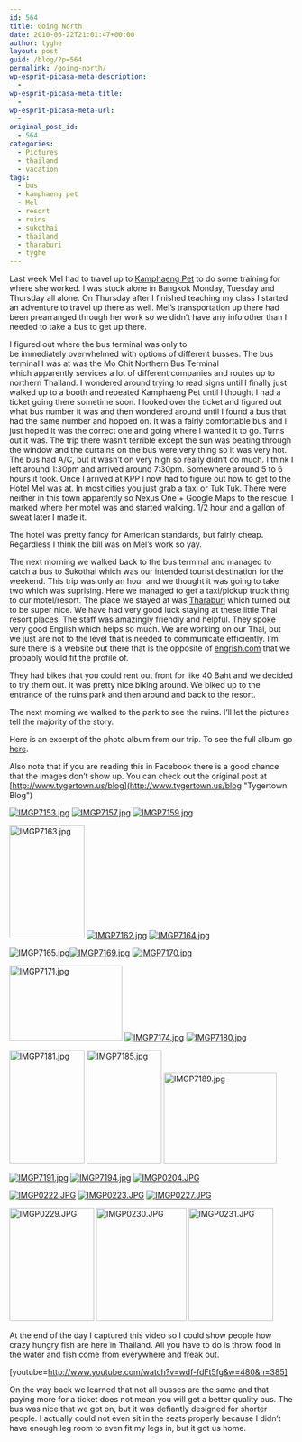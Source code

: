 ```yaml
---
id: 564
title: Going North
date: 2010-06-22T21:01:47+00:00
author: tyghe
layout: post
guid: /blog/?p=564
permalink: /going-north/
wp-esprit-picasa-meta-description:
  - 
wp-esprit-picasa-meta-title:
  - 
wp-esprit-picasa-meta-url:
  - 
original_post_id:
  - 564
categories:
  - Pictures
  - thailand
  - vacation
tags:
  - bus
  - kamphaeng pet
  - Mel
  - resort
  - ruins
  - sukothai
  - thailand
  - tharaburi
  - tyghe
---
```

Last week Mel had to travel up to [Kamphaeng Pet](http://en.wikipedia.org/wiki/Kamphaeng_Phet_Province "Wikipedia Kamphaeng Pet") to do some training for where she worked. I was stuck alone in Bangkok Monday, Tuesday and Thursday all alone. On Thursday after I finished teaching my class I started an adventure to travel up there as well. Mel&#8217;s transportation up there had been prearranged through her work so we didn&#8217;t have any info other than I needed to take a bus to get up there.

I figured out where the bus terminal was only to be immediately overwhelmed with options of different busses. The bus terminal I was at was the Mo Chit Northern Bus Terminal which apparently services a lot of different companies and routes up to northern Thailand. I wondered around trying to read signs until I finally just walked up to a booth and repeated Kamphaeng Pet until I thought I had a ticket going there sometime soon. I looked over the ticket and figured out what bus number it was and then wondered around until I found a bus that had the same number and hopped on. It was a fairly comfortable bus and I just hoped it was the correct one and going where I wanted it to go. Turns out it was. The trip there wasn&#8217;t terrible except the sun was beating through the window and the curtains on the bus were very thing so it was very hot. The bus had A/C, but it wasn&#8217;t on very high so really didn&#8217;t do much. I think I left around 1:30pm and arrived around 7:30pm. Somewhere around 5 to 6 hours it took. Once I arrived at KPP I now had to figure out how to get to the Hotel Mel was at. In most cities you just grab a taxi or Tuk Tuk. There were neither in this town apparently so Nexus One + Google Maps to the rescue. I marked where her motel was and started walking. 1/2 hour and a gallon of sweat later I made it.

The hotel was pretty fancy for American standards, but fairly cheap. Regardless I think the bill was on Mel&#8217;s work so yay.

The next morning we walked back to the bus terminal and managed to catch a bus to Sukothai which was our intended tourist destination for the weekend. This trip was only an hour and we thought it was going to take two which was suprising. Here we managed to get a taxi/pickup truck thing to our motel/resort. The place we stayed at was [Tharaburi](http://www.tharaburiresort.com/ "Tharaburi Resort") which turned out to be super nice. We have had very good luck staying at these little Thai resort places. The staff was amazingly friendly and helpful. They spoke very good English which helps so much. We are working on our Thai, but we just are not to the level that is needed to communicate efficiently. I&#8217;m sure there is a website out there that is the opposite of [engrish.com](http://www.engrish.com "Engrish") that we probably would fit the profile of.

They had bikes that you could rent out front for like 40 Baht and we decided to try them out. It was pretty nice biking around. We biked up to the entrance of the ruins park and then around and back to the resort.

The next morning we walked to the park to see the ruins. I&#8217;ll let the pictures tell the majority of the story.

Here is an excerpt of the photo album from our trip. To see the full album go [here](http://picasaweb.google.com/vallardt/SukothaiRuins?feat=directlink "Sukothai Picasa Album").

Also note that if you are reading this in Facebook there is a good chance that the images don&#8217;t show up. You can check out the original post at [http://www.tygertown.us/blog](http://www.tygertown.us/blog "Tygertown Blog")

<a rel="lightbox[564]" href="http://lh6.ggpht.com/_wdJ3rlAqngs/TCFko4G19YI/AAAAAAAACiA/zniOb_wpPNM/s800/IMGP7153.jpg"><img src="http://lh6.ggpht.com/_wdJ3rlAqngs/TCFko4G19YI/AAAAAAAACiA/zniOb_wpPNM/s200/IMGP7153.jpg" alt="IMGP7153.jpg" /></a> <a rel="lightbox[564]" href="http://lh4.ggpht.com/_wdJ3rlAqngs/TCFkrpYg2_I/AAAAAAAACiM/9kP3kUO8je0/s800/IMGP7157.jpg"><img src="http://lh4.ggpht.com/_wdJ3rlAqngs/TCFkrpYg2_I/AAAAAAAACiM/9kP3kUO8je0/s200/IMGP7157.jpg" alt="IMGP7157.jpg" /></a> <a rel="lightbox[564]" href="http://lh3.ggpht.com/_wdJ3rlAqngs/TCFksUk8ezI/AAAAAAAACiQ/svYkUbn_i-E/s800/IMGP7159.jpg"><img src="http://lh3.ggpht.com/_wdJ3rlAqngs/TCFksUk8ezI/AAAAAAAACiQ/svYkUbn_i-E/s200/IMGP7159.jpg" alt="IMGP7159.jpg" /></a>

<a rel="lightbox[564]" href="http://lh4.ggpht.com/_wdJ3rlAqngs/TCFktyi_pMI/AAAAAAAACiY/U_meP9Oj0js/s800/IMGP7163.jpg"><img src="http://lh4.ggpht.com/_wdJ3rlAqngs/TCFktyi_pMI/AAAAAAAACiY/U_meP9Oj0js/s200/IMGP7163.jpg" alt="IMGP7163.jpg" width="133" height="200" /></a> <a rel="lightbox[564]" href="http://lh4.ggpht.com/_wdJ3rlAqngs/TCFktGq6msI/AAAAAAAACiU/9IGHuy5RdWw/s800/IMGP7162.jpg"><img src="http://lh4.ggpht.com/_wdJ3rlAqngs/TCFktGq6msI/AAAAAAAACiU/9IGHuy5RdWw/s200/IMGP7162.jpg" alt="IMGP7162.jpg" /></a> <a rel="lightbox[564]" href="http://lh6.ggpht.com/_wdJ3rlAqngs/TCFkummSedI/AAAAAAAACic/6rvC8uysmA0/s800/IMGP7164.jpg"><img src="http://lh6.ggpht.com/_wdJ3rlAqngs/TCFkummSedI/AAAAAAAACic/6rvC8uysmA0/s200/IMGP7164.jpg" alt="IMGP7164.jpg" /></a>

<a rel="lightbox[564]" href="http://lh6.ggpht.com/_wdJ3rlAqngs/TCFkummSedI/AAAAAAAACic/6rvC8uysmA0/s800/IMGP7164.jpg"></a> ![IMGP7165.jpg](http://lh5.ggpht.com/_wdJ3rlAqngs/TCFkvuYlZUI/AAAAAAAACig/bt6lZE1Y8rg/s200/IMGP7165.jpg)<a rel="lightbox[564]" href="http://lh6.ggpht.com/_wdJ3rlAqngs/TCFkwv3SlhI/AAAAAAAACik/rQlIzh_hzXY/s800/IMGP7169.jpg"><img src="http://lh6.ggpht.com/_wdJ3rlAqngs/TCFkwv3SlhI/AAAAAAAACik/rQlIzh_hzXY/s200/IMGP7169.jpg" alt="IMGP7169.jpg" /></a> <a rel="lightbox[564]" href="http://lh5.ggpht.com/_wdJ3rlAqngs/TCFkxEejLTI/AAAAAAAACio/bvWbmX462zc/s800/IMGP7170.jpg"><img src="http://lh5.ggpht.com/_wdJ3rlAqngs/TCFkxEejLTI/AAAAAAAACio/bvWbmX462zc/s200/IMGP7170.jpg" alt="IMGP7170.jpg" /></a>

<a rel="lightbox[564]" href="http://lh5.ggpht.com/_wdJ3rlAqngs/TCFkyJJrxMI/AAAAAAAACis/OF-xulutU6w/s800/IMGP7171.jpg"><img src="http://lh5.ggpht.com/_wdJ3rlAqngs/TCFkyJJrxMI/AAAAAAAACis/OF-xulutU6w/s200/IMGP7171.jpg" alt="IMGP7171.jpg" width="200" height="133" /></a> <a rel="lightbox[564]" href="http://lh6.ggpht.com/_wdJ3rlAqngs/TCFky9f99uI/AAAAAAAACiw/AQy46FJNJ14/s800/IMGP7174.jpg"><img src="http://lh6.ggpht.com/_wdJ3rlAqngs/TCFky9f99uI/AAAAAAAACiw/AQy46FJNJ14/s200/IMGP7174.jpg" alt="IMGP7174.jpg" /></a> <a rel="lightbox[564]" href="http://lh4.ggpht.com/_wdJ3rlAqngs/TCFk0RGZgPI/AAAAAAAACi4/Pf7vQ67AIf0/s800/IMGP7180.jpg"><img src="http://lh4.ggpht.com/_wdJ3rlAqngs/TCFk0RGZgPI/AAAAAAAACi4/Pf7vQ67AIf0/s200/IMGP7180.jpg" alt="IMGP7180.jpg" /></a>

<a rel="lightbox[564]" href="http://lh3.ggpht.com/_wdJ3rlAqngs/TCFk02BqBCI/AAAAAAAACi8/e7R7Ny1sIlc/s800/IMGP7181.jpg"><img src="http://lh3.ggpht.com/_wdJ3rlAqngs/TCFk02BqBCI/AAAAAAAACi8/e7R7Ny1sIlc/s200/IMGP7181.jpg" alt="IMGP7181.jpg" width="133" height="200" /></a> <a rel="lightbox[564]" href="http://lh6.ggpht.com/_wdJ3rlAqngs/TCFk10kJAiI/AAAAAAAACjA/a-Yq45jh9MA/s800/IMGP7185.jpg"><img src="http://lh6.ggpht.com/_wdJ3rlAqngs/TCFk10kJAiI/AAAAAAAACjA/a-Yq45jh9MA/s200/IMGP7185.jpg" alt="IMGP7185.jpg" width="133" height="200" /></a> <a rel="lightbox[564]" href="http://lh3.ggpht.com/_wdJ3rlAqngs/TCFk2Zc4FpI/AAAAAAAACjE/CS_lFhYOUdk/s800/IMGP7189.jpg"><img src="http://lh3.ggpht.com/_wdJ3rlAqngs/TCFk2Zc4FpI/AAAAAAAACjE/CS_lFhYOUdk/s200/IMGP7189.jpg" alt="IMGP7189.jpg" width="200" height="160" /></a>
  
<a rel="lightbox[564]" href="http://lh4.ggpht.com/_wdJ3rlAqngs/TCFk3b2NrxI/AAAAAAAACjI/axmYTWijxBo/s800/IMGP7191.jpg"><img src="http://lh4.ggpht.com/_wdJ3rlAqngs/TCFk3b2NrxI/AAAAAAAACjI/axmYTWijxBo/s200/IMGP7191.jpg" alt="IMGP7191.jpg" /></a> <a rel="lightbox[564]" href="http://lh3.ggpht.com/_wdJ3rlAqngs/TCFk4LUtHrI/AAAAAAAACjM/LZ1e0u0IVks/s800/IMGP7194.jpg"><img src="http://lh3.ggpht.com/_wdJ3rlAqngs/TCFk4LUtHrI/AAAAAAAACjM/LZ1e0u0IVks/s200/IMGP7194.jpg" alt="IMGP7194.jpg" /></a> <a rel="lightbox[564]" href="http://lh5.ggpht.com/_wdJ3rlAqngs/TCFk7k497AI/AAAAAAAACjU/cRsOBLPjxwU/s800/IMGP0204.JPG"><img src="http://lh5.ggpht.com/_wdJ3rlAqngs/TCFk7k497AI/AAAAAAAACjU/cRsOBLPjxwU/s200/IMGP0204.JPG" alt="IMGP0204.JPG" /></a>

<a rel="lightbox[564]" href="http://lh6.ggpht.com/_wdJ3rlAqngs/TCFk_F703aI/AAAAAAAACjo/JvN6BC8HTxU/s800/IMGP0222.JPG"><img src="http://lh6.ggpht.com/_wdJ3rlAqngs/TCFk_F703aI/AAAAAAAACjo/JvN6BC8HTxU/s200/IMGP0222.JPG" alt="IMGP0222.JPG" /></a> <a rel="lightbox[564]" href="http://lh6.ggpht.com/_wdJ3rlAqngs/TCFlAINoGKI/AAAAAAAACjs/oBr9jYjnXN4/s800/IMGP0223.JPG"><img src="http://lh6.ggpht.com/_wdJ3rlAqngs/TCFlAINoGKI/AAAAAAAACjs/oBr9jYjnXN4/s200/IMGP0223.JPG" alt="IMGP0223.JPG" /></a> <a rel="lightbox[564]" href="http://lh4.ggpht.com/_wdJ3rlAqngs/TCFlBFcyLpI/AAAAAAAACjw/B0vudm9HE00/s800/IMGP0227.JPG"><img src="http://lh4.ggpht.com/_wdJ3rlAqngs/TCFlBFcyLpI/AAAAAAAACjw/B0vudm9HE00/s200/IMGP0227.JPG" alt="IMGP0227.JPG" /></a>

<a rel="lightbox[564]" href="http://lh6.ggpht.com/_wdJ3rlAqngs/TCFlC4EhC6I/AAAAAAAACj4/znT2D82lq4s/s800/IMGP0229.JPG"><img src="http://lh6.ggpht.com/_wdJ3rlAqngs/TCFlC4EhC6I/AAAAAAAACj4/znT2D82lq4s/s200/IMGP0229.JPG" alt="IMGP0229.JPG" width="150" height="200" /></a> <a rel="lightbox[564]" href="http://lh3.ggpht.com/_wdJ3rlAqngs/TCFlD3WiIPI/AAAAAAAACj8/bmY4D8EwM4g/s800/IMGP0230.JPG"><img src="http://lh3.ggpht.com/_wdJ3rlAqngs/TCFlD3WiIPI/AAAAAAAACj8/bmY4D8EwM4g/s200/IMGP0230.JPG" alt="IMGP0230.JPG" width="160" height="200" /></a> <a rel="lightbox[564]" href="http://lh3.ggpht.com/_wdJ3rlAqngs/TCFlEuC7ZJI/AAAAAAAACkA/X3cz-O939Mc/s800/IMGP0231.JPG"><img src="http://lh3.ggpht.com/_wdJ3rlAqngs/TCFlEuC7ZJI/AAAAAAAACkA/X3cz-O939Mc/s200/IMGP0231.JPG" alt="IMGP0231.JPG" width="150" height="200" /></a>
  
<a rel="lightbox[564]" href="http://lh3.ggpht.com/_wdJ3rlAqngs/TCFlCJJB4VI/AAAAAAAACj0/zXyh-T1PEb0/s800/IMGP0228.JPG"></a>
  
At the end of the day I captured this video so I could show people how crazy hungry fish are here in Thailand. All you have to do is throw food in the water and fish come from everywhere and freak out.

[youtube=http://www.youtube.com/watch?v=wdf-fdFt5fg&w=480&h=385]

On the way back we learned that not all busses are the same and that paying more for a ticket does not mean you will get a better quality bus. The bus was nice that we got on, but it was defiantly designed for shorter people. I actually could not even sit in the seats properly because I didn&#8217;t have enough leg room to even fit my legs in, but it got us home.
